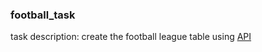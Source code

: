 ### football_task
task description:
create the football league table using [API](https://www.football-data.org/)
